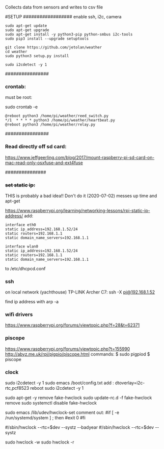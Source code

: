 Collects data from sensors and writes to csv file

#SETUP
##################
enable ssh, i2c, camera
```
sudo apt-get update
sudo apt-get upgrade
sudo apt-get install -y python3-pip python-smbus i2c-tools
sudo pip3 install --upgrade setuptools
```

```
git clone https://github.com/jetolan/weather
cd weather
sudo python3 setup.py install
```

```
sudo i2cdetect -y 1
```

################

### crontab:

must be root:

sudo crontab -e

```
@reboot python3 /home/pi/weather/reed_switch.py
*/1  * * * * python3 /home/pi/weather/heartbeat.py
@reboot python3 /home/pi/weather/relay.py
```

################

### Read directly off sd card:

https://www.jeffgeerling.com/blog/2017/mount-raspberry-pi-sd-card-on-mac-read-only-osxfuse-and-ext4fuse

###############

### ~~set static ip:~~
THIS is probably a bad idea!! Don't do it (2020-07-02) messes up time and apt-get

https://www.raspberrypi.org/learning/networking-lessons/rpi-static-ip-address/
add:


```
interface eth0
static ip_address=192.168.1.52/24
static routers=192.168.1.1
static domain_name_servers=192.168.1.1

interface wlan0
static ip_address=192.168.1.52/24
static routers=192.168.1.1
static domain_name_servers=192.168.1.1

```
to /etc/dhcpcd.conf


### ssh
on local network (yachthouse) TP-LINK Archer C7:
ssh -X pi@192.168.1.52

find ip address with 
arp -a

### wifi drivers
https://www.raspberrypi.org/forums/viewtopic.php?f=28&t=62371



### piscope
https://www.raspberrypi.org/forums/viewtopic.php?t=155990
http://abyz.me.uk/rpi/pigpio/piscope.html
commands:
$ sudo pigpiod
$ piscope


### clock

sudo i2cdetect -y 1
sudo emacs /boot/config.txt
add : dtoverlay=i2c-rtc,pcf8523
reboot
sudo i2cdetect -y 1
 
 
sudo apt-get -y remove fake-hwclock
sudo update-rc.d -f fake-hwclock remove 
sudo systemctl disable fake-hwclock

sudo emacs /lib/udev/hwclock-set
comment out:
#if [ -e /run/systemd/system ] ; then 
#exit 0
#fi

#/sbin/hwclock --rtc=$dev --systz --badyear
#/sbin/hwclock --rtc=$dev --systz

sudo hwclock -w
sudo hwclock -r
